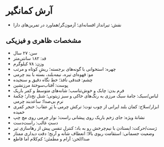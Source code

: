 # آرش کمانگیر

- نقش: تیرانداز افسانه‌ای؛ آزمون‌گر/هماورد در تمرین‌های دارا

## مشخصات ظاهری و فیزیکی
- سن: ۲۷ سال
- قد: ۱۸۲ سانتی‌متر
- وزن: ۷۸ کیلوگرم
- چهره: استخوانی با گونه‌های برجسته؛ ریشِ کوتاه و مرتب
- مو: قهوه‌ای تیره، نیمه‌بلند، بسته با بند چرمی
- چشم: فندقی نافذ؛ خط نگاه دقیق و سنجیده
- پوست: آفتاب‌سوختهٔ مرزنشین
- فرم بدن: چابک و خوش‌تناسب؛ شانه‌های متوسط و کمر باریک
- لباس/سبک: جامهٔ سبک مرزی به رنگ‌های خاکی و سبز زیتونی؛ شنل نخ‌دار؛ چکمهٔ نرمِ بی‌صدا؛ ساعدبند چرمی
- ابزار/سلاح: کمان بلند ایرانی از چوب توت؛ ترکش چرمی با پَرِ عقاب؛ خنجر کمری خمیده
- نشانهٔ ویژه: جای زخم باریک روی پیشانی راست؛ نوار چرمی روی مچ چپ
- دستِ غالب: راست‌دست
- ژست/حرکت: ایستادن با نیم‌چرخش رو به باد؛ کنترلِ تنفس پیش از رهاسازی تیر
- وضعیت جسمانی: استقامت ریوی بالا؛ انعطاف شانه و آرنج؛ دقت دیداری ممتاز
- صدا/لحن: آرام و مطمئن؛ کم‌کلام اما قاطع
